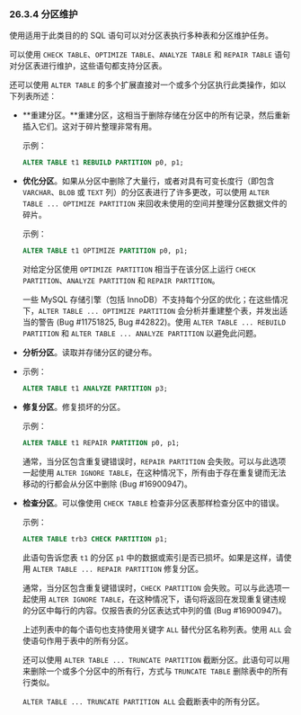 ### 26.3.4 分区维护

使用适用于此类目的的 SQL 语句可以对分区表执行多种表和分区维护任务。

可以使用 `CHECK TABLE`、`OPTIMIZE TABLE`、`ANALYZE TABLE` 和 `REPAIR TABLE` 语句对分区表进行维护，这些语句都支持分区表。

还可以使用 `ALTER TABLE` 的多个扩展直接对一个或多个分区执行此类操作，如以下列表所述：

- **重建分区。**重建分区，这相当于删除存储在分区中的所有记录，然后重新插入它们。这对于碎片整理非常有用。

  示例：

    ```sql
    ALTER TABLE t1 REBUILD PARTITION p0, p1;
    ```

- **优化分区**。如果从分区中删除了大量行，或者对具有可变长度行（即包含 `VARCHAR`、`BLOB` 或 `TEXT` 列）的分区表进行了许多更改，可以使用 `ALTER TABLE ... OPTIMIZE PARTITION` 来回收未使用的空间并整理分区数据文件的碎片。

  示例：

  ```sql
  ALTER TABLE t1 OPTIMIZE PARTITION p0, p1;
  ```

  对给定分区使用 `OPTIMIZE PARTITION` 相当于在该分区上运行 `CHECK PARTITION`、`ANALYZE PARTITION` 和 `REPAIR PARTITION`。

  一些 MySQL 存储引擎（包括 InnoDB）不支持每个分区的优化；在这些情况下，`ALTER TABLE ... OPTIMIZE PARTITION` 会分析并重建整个表，并发出适当的警告 (Bug #11751825, Bug #42822)。使用 `ALTER TABLE ... REBUILD PARTITION` 和 `ALTER TABLE ... ANALYZE PARTITION` 以避免此问题。

- **分析分区**。读取并存储分区的键分布。

- 示例：

  ```sql
  ALTER TABLE t1 ANALYZE PARTITION p3;
  ```

- **修复分区**。修复损坏的分区。

  示例：

  ```sql
  ALTER TABLE t1 REPAIR PARTITION p0, p1;
  ```

  通常，当分区包含重复键错误时，`REPAIR PARTITION` 会失败。可以与此选项一起使用 `ALTER IGNORE TABLE`，在这种情况下，所有由于存在重复键而无法移动的行都会从分区中删除 (Bug #16900947)。

- **检查分区**。可以像使用 `CHECK TABLE` 检查非分区表那样检查分区中的错误。

  示例：

  ```sql
  ALTER TABLE trb3 CHECK PARTITION p1;
  ```

  此语句告诉您表 `t1` 的分区 `p1` 中的数据或索引是否已损坏。如果是这样，请使用 `ALTER TABLE ... REPAIR PARTITION` 修复分区。

  通常，当分区包含重复键错误时，`CHECK PARTITION` 会失败。可以与此选项一起使用 `ALTER IGNORE TABLE`，在这种情况下，语句将返回在发现重复键违规的分区中每行的内容。仅报告表的分区表达式中列的值 (Bug #16900947)。

  上述列表中的每个语句也支持使用关键字 `ALL` 替代分区名称列表。使用 `ALL` 会使语句作用于表中的所有分区。

  还可以使用 `ALTER TABLE ... TRUNCATE PARTITION` 截断分区。此语句可以用来删除一个或多个分区中的所有行，方式与 `TRUNCATE TABLE` 删除表中的所有行类似。

  `ALTER TABLE ... TRUNCATE PARTITION ALL` 会截断表中的所有分区。